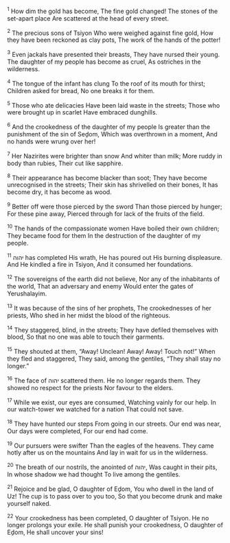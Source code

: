 <sup>1</sup> How dim the gold has become, The fine gold changed! The stones of the set-apart place Are scattered at the head of every street.

<sup>2</sup> The precious sons of Tsiyon Who were weighed against fine gold, How they have been reckoned as clay pots, The work of the hands of the potter!

<sup>3</sup> Even jackals have presented their breasts, They have nursed their young. The daughter of my people has become as cruel, As ostriches in the wilderness.

<sup>4</sup> The tongue of the infant has clung To the roof of its mouth for thirst; Children asked for bread, No one breaks it for them.

<sup>5</sup> Those who ate delicacies Have been laid waste in the streets; Those who were brought up in scarlet Have embraced dunghills.

<sup>6</sup> And the crookedness of the daughter of my people Is greater than the punishment of the sin of Seḏom, Which was overthrown in a moment, And no hands were wrung over her!

<sup>7</sup> Her Nazirites were brighter than snow And whiter than milk; More ruddy in body than rubies, Their cut like sapphire.

<sup>8</sup> Their appearance has become blacker than soot; They have become unrecognised in the streets; Their skin has shrivelled on their bones, It has become dry, it has become as wood.

<sup>9</sup> Better off were those pierced by the sword Than those pierced by hunger; For these pine away, Pierced through for lack of the fruits of the field.

<sup>10</sup> The hands of the compassionate women Have boiled their own children; They became food for them In the destruction of the daughter of my people.

<sup>11</sup> יהוה has completed His wrath, He has poured out His burning displeasure. And He kindled a fire in Tsiyon, And it consumed her foundations.

<sup>12</sup> The sovereigns of the earth did not believe, Nor any of the inhabitants of the world, That an adversary and enemy Would enter the gates of Yerushalayim.

<sup>13</sup> It was because of the sins of her prophets, The crookednesses of her priests, Who shed in her midst the blood of the righteous.

<sup>14</sup> They staggered, blind, in the streets; They have defiled themselves with blood, So that no one was able to touch their garments.

<sup>15</sup> They shouted at them, “Away! Unclean! Away! Away! Touch not!” When they fled and staggered, They said, among the gentiles, “They shall stay no longer.”

<sup>16</sup> The face of יהוה scattered them. He no longer regards them. They showed no respect for the priests Nor favour to the elders.

<sup>17</sup> While we exist, our eyes are consumed, Watching vainly for our help. In our watch-tower we watched for a nation That could not save.

<sup>18</sup> They have hunted our steps From going in our streets. Our end was near, Our days were completed, For our end had come.

<sup>19</sup> Our pursuers were swifter Than the eagles of the heavens. They came hotly after us on the mountains And lay in wait for us in the wilderness.

<sup>20</sup> The breath of our nostrils, the anointed of יהוה, Was caught in their pits, In whose shadow we had thought To live among the gentiles.

<sup>21</sup> Rejoice and be glad, O daughter of Eḏom, You who dwell in the land of Uz! The cup is to pass over to you too, So that you become drunk and make yourself naked.

<sup>22</sup> Your crookedness has been completed, O daughter of Tsiyon. He no longer prolongs your exile. He shall punish your crookedness, O daughter of Eḏom, He shall uncover your sins!

